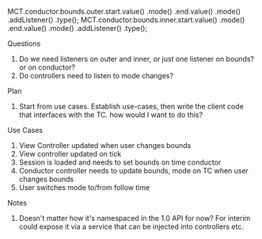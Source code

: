 MCT.conductor.bounds.outer.start.value()
                                .mode()
                          .end.value()
                                .mode()
                          .addListener()
                          .type();
MCT.conductor.bounds.inner.start.value()
                                .mode()
                          .end.value()
                                .mode()
                          .addListener()
                          .type();
                          
Questions
1. Do we need listeners on outer and inner, or just one listener on bounds? or on conductor?
2. Do controllers need to listen to mode changes?

Plan
1. Start from use cases. Establish use-cases, then write the client code that interfaces with the TC. how would I want to do this?

Use Cases
1. View Controller updated when user changes bounds
2. View controller updated on tick
3. Session is loaded and needs to set bounds on time conductor
4. Conductor controller needs to update bounds, mode on TC when user changes bounds
5. User switches mode to/from follow time

Notes
1. Doesn't matter how it's namespaced in the 1.0 API for now? For interim could expose it via a service that can be injected into controllers etc.
